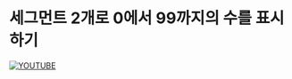
# 세그먼트 2개로 0에서 99까지의 수를 표시하기



[![YOUTUBE](http://img.youtube.com/vi/k1qXP2VWJ4k/0.jpg)](http://www.youtube.com/watch?v=k1qXP2VWJ4k)
